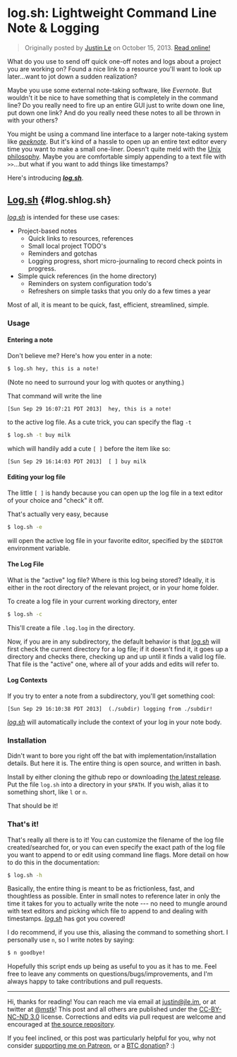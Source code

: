 log.sh: Lightweight Command Line Note & Logging
===============================================

> Originally posted by [Justin Le](https://blog.jle.im/) on October 15, 2013.
> [Read online!](https://blog.jle.im/entry/log-sh-lightweight-command-line-note-logging.html)

What do you use to send off quick one-off notes and logs about a project you are
working on? Found a nice link to a resource you'll want to look up later...want
to jot down a sudden realization?

Maybe you use some external note-taking software, like *Evernote*. But wouldn't
it be nice to have something that is completely in the command line? Do you
really need to fire up an entire GUI just to write down one line, put down one
link? And do you really need these notes to all be thrown in with your others?

You might be using a command line interface to a larger note-taking system like
*[geeknote](http://geeknote.me/)*. But it's kind of a hassle to open up an
entire text editor every time you want to make a small one-liner. Doesn't quite
meld with the [Unix philosophy](http://www.faqs.org/docs/artu/ch01s06.html).
Maybe you are comfortable simply appending to a text file with `>>`...but what
if you want to add things like timestamps?

Here's introducing ***[log.sh](https://github.com/mstksg/log.sh)***.

## [Log.sh](https://github.com/mstksg/log.sh) {#log.shlog.sh}

*[log.sh](https://github.com/mstksg/log.sh)* is intended for these use cases:

-   Project-based notes
    -   Quick links to resources, references
    -   Small local project TODO's
    -   Reminders and gotchas
    -   Logging progress, short micro-journaling to record check points in
        progress.
-   Simple quick references (in the home directory)
    -   Reminders on system configuration todo's
    -   Refreshers on simple tasks that you only do a few times a year

Most of all, it is meant to be quick, fast, efficient, streamlined, simple.

### Usage

#### Entering a note

Don't believe me? Here's how you enter in a note:

``` bash
$ log.sh hey, this is a note!
```

(Note no need to surround your log with quotes or anything.)

That command will write the line

    [Sun Sep 29 16:07:21 PDT 2013]  hey, this is a note!

to the active log file. As a cute trick, you can specify the flag `-t`

``` bash
$ log.sh -t buy milk
```

which will handily add a cute `[ ]` before the item like so:

    [Sun Sep 29 16:14:03 PDT 2013]  [ ] buy milk

#### Editing your log file

The little `[ ]` is handy because you can open up the log file in a text editor
of your choice and "check" it off.

That's actually very easy, because

``` bash
$ log.sh -e
```

will open the active log file in your favorite editor, specified by the
`$EDITOR` environment variable.

#### The Log File

What is the "active" log file? Where is this log being stored? Ideally, it is
either in the root directory of the relevant project, or in your home folder.

To create a log file in your current working directory, enter

``` bash
$ log.sh -c
```

This'll create a file `.log.log` in the directory.

Now, if you are in any subdirectory, the default behavior is that
*[log.sh](https://github.com/mstksg/log.sh)* will first check the current
directory for a log file; if it doesn't find it, it goes up a directory and
checks there, checking up and up until it finds a valid log file. That file is
the "active" one, where all of your adds and edits will refer to.

#### Log Contexts

If you try to enter a note from a subdirectory, you'll get something cool:

    [Sun Sep 29 16:10:38 PDT 2013]  (./subdir) logging from ./subdir!

*[log.sh](https://github.com/mstksg/log.sh)* will automatically include the
context of your log in your note body.

### Installation

Didn't want to bore you right off the bat with implementation/installation
details. But here it is. The entire thing is open source, and written in bash.

Install by either cloning the github repo or downloading [the latest
release](https://github.com/mstksg/log.sh/releases). Put the file `log.sh` into
a directory in your `$PATH`. If you wish, alias it to something short, like `l`
or `n`.

That should be it!

### That's it!

That's really all there is to it! You can customize the filename of the log file
created/searched for, or you can even specify the exact path of the log file you
want to append to or edit using command line flags. More detail on how to do
this in the documentation:

``` bash
$ log.sh -h
```

Basically, the entire thing is meant to be as frictionless, fast, and
thoughtless as possible. Enter in small notes to reference later in only the
time it takes for you to actually write the note --- no need to mungle around
with text editors and picking which file to append to and dealing with
timestamps. *[log.sh](https://github.com/mstksg/log.sh)* has got you covered!

I do recommend, if you use this, aliasing the command to something short. I
personally use `n`, so I write notes by saying:

``` bash
$ n goodbye!
```

Hopefully this script ends up being as useful to you as it has to me. Feel free
to leave any comments on questions/bugs/improvements, and I'm always happy to
take contributions and pull requests.

--------------------------------------------------------------------------------

Hi, thanks for reading! You can reach me via email at <justin@jle.im>, or at
twitter at [\@mstk](https://twitter.com/mstk)! This post and all others are
published under the [CC-BY-NC-ND
3.0](https://creativecommons.org/licenses/by-nc-nd/3.0/) license. Corrections
and edits via pull request are welcome and encouraged at [the source
repository](https://github.com/mstksg/inCode).

If you feel inclined, or this post was particularly helpful for you, why not
consider [supporting me on Patreon](https://www.patreon.com/justinle/overview),
or a [BTC donation](bitcoin:3D7rmAYgbDnp4gp4rf22THsGt74fNucPDU)? :)

